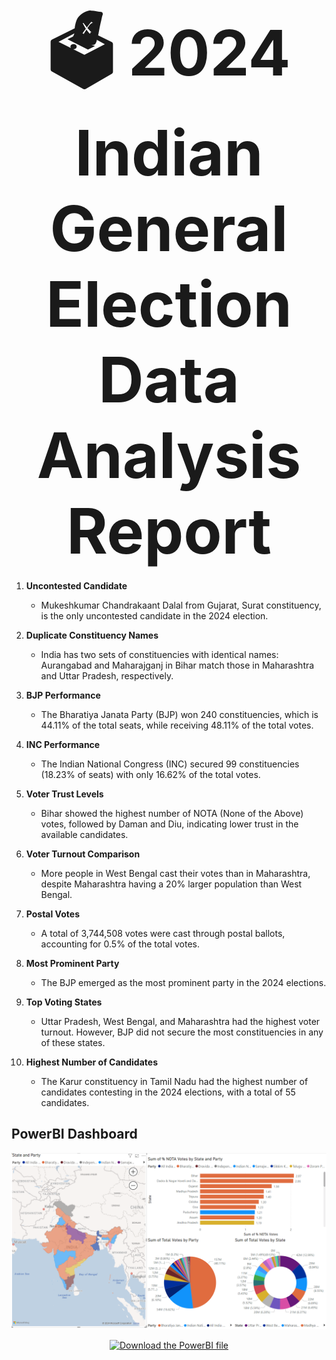 # <div align="center" style="font-size: 100px;">🗳️ 2024 Indian General Election Data Analysis Report</div>

1. **Uncontested Candidate**
   - Mukeshkumar Chandrakaant Dalal from Gujarat, Surat constituency, is the only uncontested candidate in the 2024 election.

2. **Duplicate Constituency Names**
   - India has two sets of constituencies with identical names: Aurangabad and Maharajganj in Bihar match those in Maharashtra and Uttar Pradesh, respectively.

3. **BJP Performance**
   - The Bharatiya Janata Party (BJP) won 240 constituencies, which is 44.11% of the total seats, while receiving 48.11% of the total votes.

4. **INC Performance**
   - The Indian National Congress (INC) secured 99 constituencies (18.23% of seats) with only 16.62% of the total votes.

5. **Voter Trust Levels**
   - Bihar showed the highest number of NOTA (None of the Above) votes, followed by Daman and Diu, indicating lower trust in the available candidates.

6. **Voter Turnout Comparison**
   - More people in West Bengal cast their votes than in Maharashtra, despite Maharashtra having a 20% larger population than West Bengal.

7. **Postal Votes**
   - A total of 3,744,508 votes were cast through postal ballots, accounting for 0.5% of the total votes.

8. **Most Prominent Party**
   - The BJP emerged as the most prominent party in the 2024 elections.

9. **Top Voting States**
   - Uttar Pradesh, West Bengal, and Maharashtra had the highest voter turnout. However, BJP did not secure the most constituencies in any of these states.

10. **Highest Number of Candidates**
    - The Karur constituency in Tamil Nadu had the highest number of candidates contesting in the 2024 elections, with a total of 55 candidates.

## PowerBI Dashboard

![PowerBI Dashboard](PowerBi/PowerBi-Dashboard.png)

<div align="center">

[![Download the PowerBI file](https://img.shields.io/badge/Download-PowerBI%20File-blue?style=for-the-badge&logo=power-bi)](PowerBi/election-visualization.pbix)

</div>
